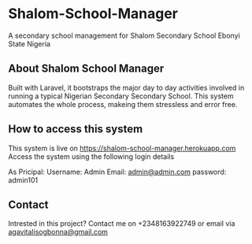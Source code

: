 # Shalom-School-Manager
A secondary school management for Shalom Secondary School Ebonyi State Nigeria

## About Shalom School Manager
Built with Laravel, it bootstraps the major day to day activities involved in running a typical Nigerian Secondary Secondary School.
This system automates the whole process, makeing them stressless and error free.

## How to access this system

This system is live on https://shalom-school-manager.herokuapp.com
Access the system using the following login details

As Pricipal:
Username: Admin
Email: admin@admin.com
password: admin101



## Contact
Intrested in this project? Contact me on +2348163922749 or email via agavitalisogbonna@gmail.com
